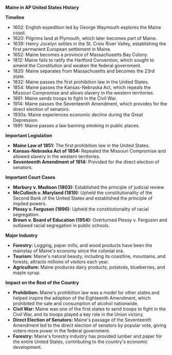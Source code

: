 **Maine in AP United States History**

**Timeline**

* 1602: English expedition led by George Waymouth explores the Maine coast.
* 1620: Pilgrims land at Plymouth, which later becomes part of Maine.
* 1639: Henry Jocelyn settles in the St. Croix River Valley, establishing the first permanent European settlement in Maine.
* 1652: Maine becomes a province of Massachusetts Bay Colony.
* 1812: Maine fails to ratify the Hartford Convention, which sought to amend the Constitution and weaken the federal government.
* 1820: Maine separates from Massachusetts and becomes the 23rd state.
* 1832: Maine passes the first prohibition law in the United States.
* 1854: Maine passes the Kansas-Nebraska Act, which repeals the Missouri Compromise and allows slavery in the western territories.
* 1861: Maine sends troops to fight in the Civil War.
* 1914: Maine passes the Seventeenth Amendment, which provides for the direct election of senators.
* 1930s: Maine experiences economic decline during the Great Depression.
* 1991: Maine passes a law banning smoking in public places.

**Important Legislation**

* **Maine Law of 1851:** The first prohibition law in the United States.
* **Kansas-Nebraska Act of 1854:** Repealed the Missouri Compromise and allowed slavery in the western territories.
* **Seventeenth Amendment of 1914:** Provided for the direct election of senators.

**Important Court Cases**

* **Marbury v. Madison (1803):** Established the principle of judicial review.
* **McCulloch v. Maryland (1819):** Upheld the constitutionality of the Second Bank of the United States and established the principle of implied powers.
* **Plessy v. Ferguson (1896):** Upheld the constitutionality of racial segregation.
* **Brown v. Board of Education (1954):** Overturned Plessy v. Ferguson and outlawed racial segregation in public schools.

**Major Industry**

* **Forestry:** Logging, paper mills, and wood products have been the mainstay of Maine's economy since the colonial era.
* **Tourism:** Maine's natural beauty, including its coastline, mountains, and forests, attracts millions of visitors each year.
* **Agriculture:** Maine produces dairy products, potatoes, blueberries, and maple syrup.

**Impact on the Rest of the Country**

* **Prohibition:** Maine's prohibition law was a model for other states and helped inspire the adoption of the Eighteenth Amendment, which prohibited the sale and consumption of alcohol nationwide.
* **Civil War:** Maine was one of the first states to send troops to fight in the Civil War, and its troops played a key role in the Union victory.
* **Direct Election of Senators:** Maine's passage of the Seventeenth Amendment led to the direct election of senators by popular vote, giving voters more power in the federal government.
* **Forestry:** Maine's forestry industry has provided lumber and paper for the entire United States, contributing to the country's economic development.
